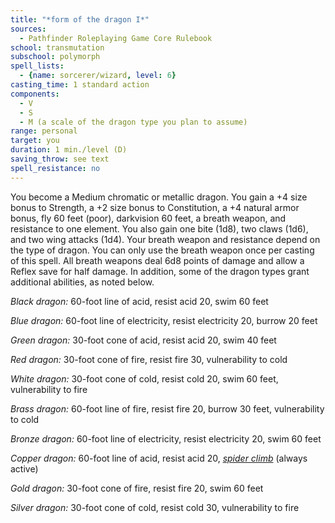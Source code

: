 ```yaml
---
title: "*form of the dragon I*"
sources:
  - Pathfinder Roleplaying Game Core Rulebook
school: transmutation
subschool: polymorph
spell_lists:
  - {name: sorcerer/wizard, level: 6}
casting_time: 1 standard action
components:
  - V
  - S
  - M (a scale of the dragon type you plan to assume)
range: personal
target: you
duration: 1 min./level (D)
saving_throw: see text
spell_resistance: no
---
```


You become a Medium chromatic or metallic dragon. You gain a +4 size bonus to Strength, a +2 size bonus to Constitution, a +4 natural armor bonus, fly 60 feet (poor), darkvision 60 feet, a breath weapon, and resistance to one element. You also gain one bite (1d8), two claws (1d6), and two wing attacks (1d4). Your breath weapon and resistance depend on the type of dragon. You can only use the breath weapon once per casting of this spell. All breath weapons deal 6d8 points of damage and allow a Reflex save for half damage. In addition, some of the dragon types grant additional abilities, as noted below.

*Black dragon:* 60-foot line of acid, resist acid 20, swim 60 feet

*Blue dragon:* 60-foot line of electricity, resist electricity 20, burrow 20 feet

*Green dragon:* 30-foot cone of acid, resist acid 20, swim 40 feet

*Red dragon:* 30-foot cone of fire, resist fire 30, vulnerability to cold

*White dragon:* 30-foot cone of cold, resist cold 20, swim 60 feet, vulnerability to fire

*Brass dragon:* 60-foot line of fire, resist fire 20, burrow 30 feet, vulnerability to cold

*Bronze dragon:* 60-foot line of electricity, resist electricity 20, swim 60 feet

*Copper dragon:* 60-foot line of acid, resist acid 20, [*spider climb*](/spells/spider-climb/) (always active)

*Gold dragon:* 30-foot cone of fire, resist fire 20, swim 60 feet

*Silver dragon:* 30-foot cone of cold, resist cold 30, vulnerability to fire


